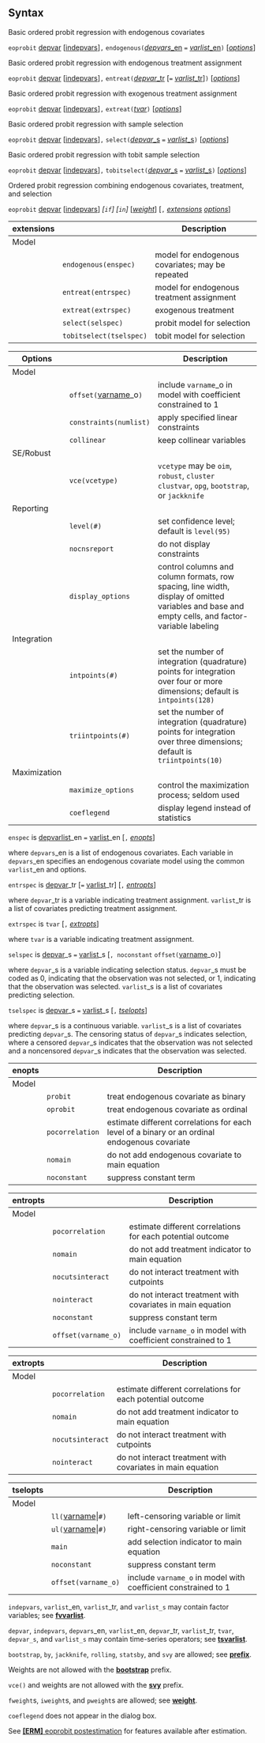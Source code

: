 ## Syntax

Basic ordered probit regression with endogenous covariates

`eoprobit`
[depvar](http://www.stata.com/help.cgi?depvar)
\[[indepvars](http://www.stata.com/help.cgi?indepvars)\]`,`
`endogenous(`[<var class="command">depvars</var>_en<strong></strong>](#enspec)
`=`
[<var class="command">varlist</var>_en<strong></strong>](#enspec)`)`
\[[<var class="command">options</var><strong></strong>](#synoptions)\]

Basic ordered probit regression with endogenous treatment assignment

`eoprobit`
[depvar](http://www.stata.com/help.cgi?depvar)
\[[indepvars](http://www.stata.com/help.cgi?indepvars)\]`,`
`entreat(`[<var class="command">depvar</var>_tr<strong></strong>](#entrspec)
\[`=`
[<var class="command">varlist</var>_tr<strong></strong>](#entrspec)\]`)`
\[[<var class="command">options</var><strong></strong>](#synoptions)\]

Basic ordered probit regression with exogenous treatment assignment

`eoprobit`
[depvar](http://www.stata.com/help.cgi?depvar)
\[[indepvars](http://www.stata.com/help.cgi?indepvars)\]`,`
`extreat(`[<var class="command">tvar</var><strong></strong>](#extrspec)`)`
\[[<var class="command">options</var><strong></strong>](#synoptions)\]

Basic ordered probit regression with sample selection

`eoprobit`
[depvar](http://www.stata.com/help.cgi?depvar)
\[[indepvars](http://www.stata.com/help.cgi?indepvars)\]`,`
`select(`[<var class="command">depvar</var>_s<strong></strong>](#selspec)
`=`
[<var class="command">varlist</var>_s<strong></strong>](#selspec)`)`
\[[<var class="command">options</var><strong></strong>](#synoptions)\]

Basic ordered probit regression with tobit sample selection

`eoprobit`
[depvar](http://www.stata.com/help.cgi?depvar)
\[[indepvars](http://www.stata.com/help.cgi?indepvars)\]`,`
`tobitselect(`[<var class="command">depvar</var>_s<strong></strong>](#tselspec)
`=`
[<var class="command">varlist</var>_s<strong></strong>](#tselspec)`)`
\[[<var class="command">options</var><strong></strong>](#synoptions)\]

Ordered probit regression combining endogenous covariates, treatment,
and selection

`eoprobit`
[depvar](http://www.stata.com/help.cgi?depvar)
\[[indepvars](http://www.stata.com/help.cgi?indepvars)\]
_\[`if`\] \[`in`\]_
\[[<var class="command">weight</var><strong></strong>](#weight)\]
\[`,`
[<var class="command">extensions</var><strong></strong>](#extensions)
[<var class="command">options</var><strong></strong>](#synoptions)\]

| extensions |                         | Description                                      |
|------------|-------------------------|--------------------------------------------------|
| Model      |                         |                                                  |
|            | `endogenous(enspec)`    | model for endogenous covariates; may be repeated |
|            | `entreat(entrspec)`     | model for endogenous treatment assignment        |
|            | `extreat(extrspec)`     | exogenous treatment                              |
|            | `select(selspec)`       | probit model for selection                       |
|            | `tobitselect(tselspec)` | tobit model for selection                        |

| Options      |                                                                                            | Description                                                                                                                                      |
|--------------|--------------------------------------------------------------------------------------------|--------------------------------------------------------------------------------------------------------------------------------------------------|
| Model        |                                                                                            |                                                                                                                                                  |
|              | `offset(`[varname](http://www.stata.com/help.cgi?varname)\_o`)` | include `varname`\_o in model with coefficient constrained to 1                                                                                  |
|              | `constraints(numlist)`                                                                     | apply specified linear constraints                                                                                                               |
|              | `collinear`                                                                                | keep collinear variables                                                                                                                         |
| SE/Robust    |                                                                                            |                                                                                                                                                  |
|              | `vce(vcetype)`                                                                             | `vcetype` may be `oim`, `robust`, `cluster clustvar`, `opg`, `bootstrap`, or `jackknife`                                                       |
| Reporting    |                                                                                            |                                                                                                                                                  |
|              | `level(#)`                                                                                 | set confidence level; default is `level(95)`                                                                                                     |
|              | `nocnsreport`                                                                              | do not display constraints                                                                                                                       |
|              | `display_options`                                                                          | control columns and column formats, row spacing, line width, display of omitted variables and base and empty cells, and factor-variable labeling |
| Integration  |                                                                                            |                                                                                                                                                  |
|              | `intpoints(#)`                                                                             | set the number of integration (quadrature) points for integration over four or more dimensions; default is `intpoints(128)`                      |
|              | `triintpoints(#)`                                                                          | set the number of integration (quadrature) points for integration over three dimensions; default is `triintpoints(10)`                           |
| Maximization |                                                                                            |                                                                                                                                                  |
|              | `maximize_options`                                                                         | control the maximization process; seldom used                                                                                                    |
|              | `coeflegend`                                                                               | display legend instead of statistics                                                                                                             |

`enspec` is
[depvarlist](http://www.stata.com/help.cgi?depvarlist)\_en
`=`
[varlist](http://www.stata.com/help.cgi?varlist)\_en
\[`,`
[<var class="command">enopts</var><strong></strong>](#enopts)\]

where `depvars`\_en is a list of endogenous covariates. Each variable in
`depvars`\_en specifies an endogenous covariate model using the common
`varlist`\_en and options.

`entrspec` is
[depvar](http://www.stata.com/help.cgi?depvar)\_tr
\[`=`
[varlist](http://www.stata.com/help.cgi?varlist)\_tr\]
\[`,`
[<var class="command">entropts</var><strong></strong>](#entropts)\]

where `depvar`\_tr is a variable indicating treatment assignment.
`varlist`\_tr is a list of covariates predicting treatment assignment.

`extrspec` is `tvar` \[`,`
[<var class="command">extropts</var><strong></strong>](#extropts)\]

where `tvar` is a variable indicating treatment assignment.

`selspec` is
[depvar](http://www.stata.com/help.cgi?depvar)\_s
`=`
[varlist](http://www.stata.com/help.cgi?varlist)\_s
\[`, noconstant`
`offset(`[varname](http://www.stata.com/help.cgi?varname)\_o`)`\]

where `depvar`\_s is a variable indicating selection status. `depvar`\_s
must be coded as 0, indicating that the observation was not selected, or
1, indicating that the observation was selected. `varlist`\_s is a list
of covariates predicting selection.

`tselspec` is
[depvar](http://www.stata.com/help.cgi?depvar)\_s
`=`
[varlist](http://www.stata.com/help.cgi?varlist)\_s
\[`,`
[<var class="command">tselopts</var><strong></strong>](#tselopts)\]

where `depvar`\_s is a continuous variable. `varlist`\_s is a list of
covariates predicting `depvar`\_s. The censoring status of `depvar`\_s
indicates selection, where a censored `depvar`\_s indicates that the
observation was not selected and a noncensored `depvar`\_s indicates
that the observation was selected.

| enopts |                 | Description                                                                                   |
|--------|-----------------|-----------------------------------------------------------------------------------------------|
| Model  |                 |                                                                                               |
|        | `probit`        | treat endogenous covariate as binary                                                          |
|        | `oprobit`       | treat endogenous covariate as ordinal                                                         |
|        | `pocorrelation` | estimate different correlations for each level of a binary or an ordinal endogenous covariate |
|        | `nomain`        | do not add endogenous covariate to main equation                                              |
|        | `noconstant`    | suppress constant term                                                                        |

| entropts |                     | Description                                                    |
|----------|---------------------|----------------------------------------------------------------|
| Model    |                     |                                                                |
|          | `pocorrelation`     | estimate different correlations for each potential outcome     |
|          | `nomain`            | do not add treatment indicator to main equation                |
|          | `nocutsinteract`    | do not interact treatment with cutpoints                       |
|          | `nointeract`        | do not interact treatment with covariates in main equation     |
|          | `noconstant`        | suppress constant term                                         |
|          | `offset(varname_o)` | include `varname_o` in model with coefficient constrained to 1 |

| extropts |                  | Description                                                |
|----------|------------------|------------------------------------------------------------|
| Model    |                  |                                                            |
|          | `pocorrelation`  | estimate different correlations for each potential outcome |
|          | `nomain`         | do not add treatment indicator to main equation            |
|          | `nocutsinteract` | do not interact treatment with cutpoints                   |
|          | `nointeract`     | do not interact treatment with covariates in main equation |

| tselopts |                                                                                          | Description                                                    |
|----------|------------------------------------------------------------------------------------------|----------------------------------------------------------------|
| Model    |                                                                                          |                                                                |
|          | `ll(`[varname](http://www.stata.com/help.cgi?varname)\|`#)` | left-censoring variable or limit                               |
|          | `ul(`[varname](http://www.stata.com/help.cgi?varname)\|`#)` | right-censoring variable or limit                              |
|          | `main`                                                                                   | add selection indicator to main equation                       |
|          | `noconstant`                                                                             | suppress constant term                                         |
|          | `offset(varname_o)`                                                                      | include `varname_o` in model with coefficient constrained to 1 |

`indepvars`, `varlist`\_en, `varlist`\_tr, and `varlist_s` may contain
factor variables; see
[<strong>fvvarlist</strong>](http://www.stata.com/help.cgi?fvvarlist).

`depvar`, `indepvars`, `depvars`\_en, `varlist`\_en, `depvar`\_tr,
`varlist`\_tr, `tvar`, `depvar_s`, and `varlist_s` may contain
time-series operators; see
[<strong>tsvarlist</strong>](http://www.stata.com/help.cgi?tsvarlist).

`bootstrap`, `by`, `jackknife`, `rolling`, `statsby`, and `svy` are
allowed; see
[<strong>prefix</strong>](http://www.stata.com/help.cgi?prefix).

Weights are not allowed with the
[<strong>bootstrap</strong>](http://www.stata.com/help.cgi?bootstrap)
prefix.

`vce()` and weights are not allowed with the
[<strong>svy</strong>](http://www.stata.com/help.cgi?svy)
prefix.

`fweight`s, `iweight`s, and `pweight`s are allowed; see
[<strong>weight</strong>](http://www.stata.com/help.cgi?weight).

`coeflegend` does not appear in the dialog box.

See
[<strong>[ERM]</strong> eoprobit postestimation](http://www.stata.com/help.cgi?eoprobit_postestimation)
for features available after estimation.
